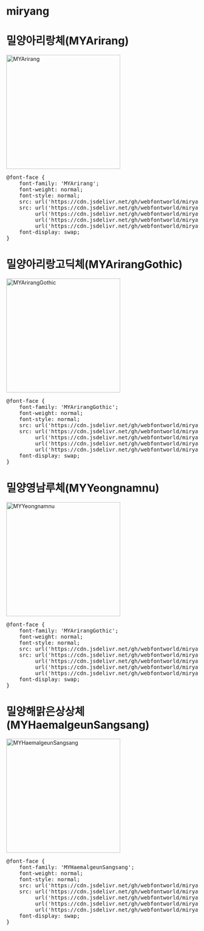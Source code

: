 # miryang

# 밀양아리랑체(MYArirang)

<a href="https://wess.tistory.com" target="_blank">
    <img src="https://webfontworld.github.io/miryang/MYArirang.jpg" alt="MYArirang" style="width:300px">
</a>
<pre>
@font-face {
    font-family: 'MYArirang';
    font-weight: normal;
    font-style: normal;
    src: url('https://cdn.jsdelivr.net/gh/webfontworld/miryang/MYArirang.eot');
    src: url('https://cdn.jsdelivr.net/gh/webfontworld/miryang/MYArirang.eot?#iefix') format('embedded-opentype'),
         url('https://cdn.jsdelivr.net/gh/webfontworld/miryang/MYArirang.woff2') format('woff2'),
         url('https://cdn.jsdelivr.net/gh/webfontworld/miryang/MYArirang.woff') format('woff'),
         url('https://cdn.jsdelivr.net/gh/webfontworld/miryang/MYArirang.ttf') format("truetype");
    font-display: swap;
}
</pre>



# 밀양아리랑고딕체(MYArirangGothic)

<a href="https://wess.tistory.com" target="_blank">
    <img src="https://webfontworld.github.io/miryang/MYArirangGothic.jpg" alt="MYArirangGothic" style="width:300px">
</a>
<pre>
@font-face {
    font-family: 'MYArirangGothic';
    font-weight: normal;
    font-style: normal;
    src: url('https://cdn.jsdelivr.net/gh/webfontworld/miryang/MYArirangGothic.eot');
    src: url('https://cdn.jsdelivr.net/gh/webfontworld/miryang/MYArirangGothic.eot?#iefix') format('embedded-opentype'),
         url('https://cdn.jsdelivr.net/gh/webfontworld/miryang/MYArirangGothic.woff2') format('woff2'),
         url('https://cdn.jsdelivr.net/gh/webfontworld/miryang/MYArirangGothic.woff') format('woff'),
         url('https://cdn.jsdelivr.net/gh/webfontworld/miryang/MYArirangGothic.ttf') format("truetype");
    font-display: swap;
}
</pre>

# 밀양영남루체(MYYeongnamnu)

<a href="https://wess.tistory.com" target="_blank">
    <img src="https://webfontworld.github.io/miryang/MYYeongnamnu.jpg" alt="MYYeongnamnu" style="width:300px">
</a>
<pre>
@font-face {
    font-family: 'MYArirangGothic';
    font-weight: normal;
    font-style: normal;
    src: url('https://cdn.jsdelivr.net/gh/webfontworld/miryang/MYYeongnamnu.eot');
    src: url('https://cdn.jsdelivr.net/gh/webfontworld/miryang/MYYeongnamnu.eot?#iefix') format('embedded-opentype'),
         url('https://cdn.jsdelivr.net/gh/webfontworld/miryang/MYYeongnamnu.woff2') format('woff2'),
         url('https://cdn.jsdelivr.net/gh/webfontworld/miryang/MYYeongnamnu.woff') format('woff'),
         url('https://cdn.jsdelivr.net/gh/webfontworld/miryang/MYYeongnamnu.ttf') format("truetype");
    font-display: swap;
}
</pre>


# 밀양해맑은상상체(MYHaemalgeunSangsang)

<a href="https://wess.tistory.com" target="_blank">
    <img src="https://webfontworld.github.io/miryang/MYHaemalgeunSangsang.jpg" alt="MYHaemalgeunSangsang" style="width:300px">
</a>
<pre>
@font-face {
    font-family: 'MYHaemalgeunSangsang';
    font-weight: normal;
    font-style: normal;
    src: url('https://cdn.jsdelivr.net/gh/webfontworld/miryang/MYHaemalgeunSangsang.eot');
    src: url('https://cdn.jsdelivr.net/gh/webfontworld/miryang/MYHaemalgeunSangsang.eot?#iefix') format('embedded-opentype'),
         url('https://cdn.jsdelivr.net/gh/webfontworld/miryang/MYHaemalgeunSangsang.woff2') format('woff2'),
         url('https://cdn.jsdelivr.net/gh/webfontworld/miryang/MYHaemalgeunSangsang.woff') format('woff'),
         url('https://cdn.jsdelivr.net/gh/webfontworld/miryang/MYHaemalgeunSangsang.ttf') format("truetype");
    font-display: swap;
}
</pre>
